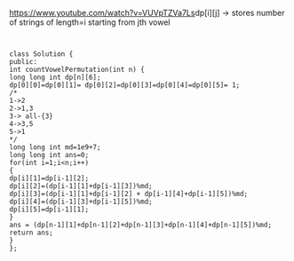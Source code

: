 https://www.youtube.com/watch?v=VUVpTZVa7Ls
​
dp[i][j] -> stores number of strings of length=i starting from jth vowel
```
```
```
​
class Solution {
public:
int countVowelPermutation(int n) {
long long int dp[n][6];
dp[0][0]=dp[0][1]= dp[0][2]=dp[0][3]=dp[0][4]=dp[0][5]= 1;
/*
1->2
2->1,3
3-> all-{3}
4->3,5
5->1
*/
long long int md=1e9+7;
long long int ans=0;
for(int i=1;i<n;i++)
{
dp[i][1]=dp[i-1][2];
dp[i][2]=(dp[i-1][1]+dp[i-1][3])%md;
dp[i][3]=(dp[i-1][1]+dp[i-1][2] + dp[i-1][4]+dp[i-1][5])%md;
dp[i][4]=(dp[i-1][3]+dp[i-1][5])%md;
dp[i][5]=dp[i-1][1];
}
ans = (dp[n-1][1]+dp[n-1][2]+dp[n-1][3]+dp[n-1][4]+dp[n-1][5])%md;
return ans;
}
};
```
```
```
​